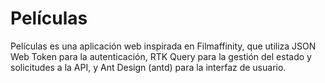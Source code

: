 # Películas

Películas es una aplicación web inspirada en Filmaffinity, que utiliza JSON Web Token para la autenticación, RTK Query para la gestión del estado y solicitudes a la API, y Ant Design (antd) para la interfaz de usuario.
